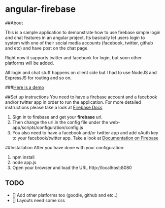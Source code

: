 angular-firebase
===========================================

##About 

This is a sample application to demonstrate how to use firebase simple login and chat features in an angular project.
Its basically let users login to system with one of their social media accounts (facebook, twitter, github and etc) and have post on the chat page.  

Right now it supports twitter and facebook for login, but soon other platforms will be added.

All login and chat stuff happens on client side but I had to use NodeJS and ExpressJS for routing and so on.

###[Here is a demo](http://angularfire.aws.af.cm)

##Set up instructions
You need to have a firebase account and a facebook and/or twitter app in order to run the application.
For more detailed instructions please take a look at [Firebase Docs](https://www.firebase.com/docs/)
 
 1. Sign in to firebase and get your **firebase** url.
 2. Then change the url in the config file under the web-app/scripts/configuration/config.js
 3. You also need to have a facebook and/or twitter app and add oAuth key to your facebook/twitter app. Take a look at [Documentation on Firebase](https://www.firebase.com/docs/security/simple-login-facebook.html)

##Installation
After you have done with your configuration:

1. npm install
2. node app.js
3. Open your browser and load the URL http://localhost:8080



## TODO
-  [] Add other platforms too (goodle, github and etc..)
-  [] Layouts need some css
